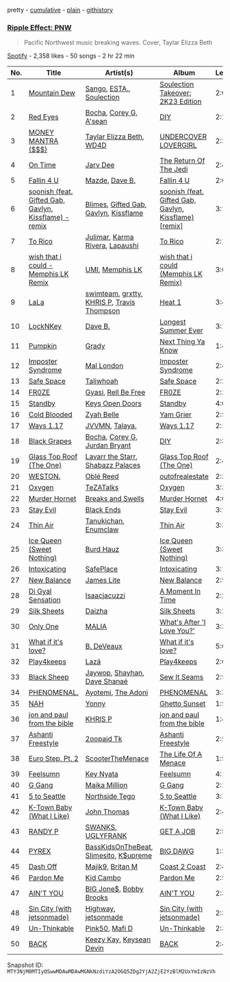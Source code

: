 pretty - [cumulative](/playlists/cumulative/37i9dQZF1DWVKZ0Z9y3Qew.md) - [plain](/playlists/plain/37i9dQZF1DWVKZ0Z9y3Qew) - [githistory](https://github.githistory.xyz/mackorone/spotify-playlist-archive/blob/main/playlists/plain/37i9dQZF1DWVKZ0Z9y3Qew)

### [Ripple Effect: PNW](https://open.spotify.com/playlist/37i9dQZF1DWVKZ0Z9y3Qew)

> Pacific Northwest music breaking waves\. Cover, Taylar Elizza Beth

[Spotify](https://open.spotify.com/user/spotify) - 2,358 likes - 50 songs - 2 hr 22 min

| No. | Title | Artist(s) | Album | Length |
|---|---|---|---|---|
| 1 | [Mountain Dew](https://open.spotify.com/track/4z0ON0ZGVktEhRAvZscuEo) | [Sango](https://open.spotify.com/artist/7e3FtKBIPLrIVm8g1FJMVg), [ESTA.](https://open.spotify.com/artist/4KZmpaIhanIo46eaQimtgO), [Soulection](https://open.spotify.com/artist/5zFe5aBvWzEfIz1PJ1Zpft) | [Soulection Takeover: 2K23 Edition](https://open.spotify.com/album/1hhPj4G4CvN32Wo1fQzjb1) | 2:00 |
| 2 | [Red Eyes](https://open.spotify.com/track/1zYiSebVzpp9DwgEAOxZJz) | [Bocha](https://open.spotify.com/artist/3Uyli9ZRk3FZa1jYkMrxhz), [Corey G](https://open.spotify.com/artist/0OkqNjlmC3mfNMQZLWhP8l), [A'sean](https://open.spotify.com/artist/3Y2baLtnZNy38CfukrmwpF) | [DIY](https://open.spotify.com/album/5UiPHP02USJh2sRFWAOVKP) | 2:28 |
| 3 | [MONEY MANTRA \($$$\)](https://open.spotify.com/track/0AoVzLAfAUGHNE8FMxaWXA) | [Taylar Elizza Beth](https://open.spotify.com/artist/0XE4mkNAnSI2molchwNfGQ), [WD4D](https://open.spotify.com/artist/53QqYQtqceXhifEin57aM3) | [UNDERCOVER LOVERGIRL](https://open.spotify.com/album/5ftcgh6Hixp42GIOlB1Fsq) | 2:34 |
| 4 | [On Time](https://open.spotify.com/track/3ToDN9fnVh1lg8WYifWYEE) | [Jarv Dee](https://open.spotify.com/artist/1sAKNLVFmAmxaurWLdmu1u) | [The Return Of The Jedi](https://open.spotify.com/album/5FP4vK7ADFEbK77rghjGoF) | 2:45 |
| 5 | [Fallin 4 U](https://open.spotify.com/track/6508S7RrqNgFaGkNlcnppp) | [Mazde](https://open.spotify.com/artist/60ELFqAhwT7jwRKJV6Rgfx), [Dave B.](https://open.spotify.com/artist/5bfqwcEcRrMhtY9smw3IeJ) | [Fallin 4 U](https://open.spotify.com/album/1YJ8tY6VZVWPmpedVPDvsa) | 2:05 |
| 6 | [soonish \(feat\. Gifted Gab, Gavlyn, Kissflame\) \- remix](https://open.spotify.com/track/67LG6Gt1x65FvVOzhh8mRK) | [Blimes](https://open.spotify.com/artist/0vgKrXg0mdruX9v5DQkjQM), [Gifted Gab](https://open.spotify.com/artist/0qSaAqfR0p0oPm7Mv9Q1XT), [Gavlyn](https://open.spotify.com/artist/58ASRfojjs1J8bhyuUh1tI), [Kissflame](https://open.spotify.com/artist/12kJEyTzBlHn4TChb6nqRC) | [soonish \(feat\. Gifted Gab, Gavlyn, Kissflame\) \[remix\]](https://open.spotify.com/album/6dIkui7FFdvqPcKV34NPyK) | 3:13 |
| 7 | [To Rico](https://open.spotify.com/track/0ZtJiImDOswMTzeIFX3i0X) | [Julimar](https://open.spotify.com/artist/3hTpXvRBbAKYNQCQrQJS5j), [Karma Rivera](https://open.spotify.com/artist/79rSn0FneG7zsUb6LItVLs), [Lapaushi](https://open.spotify.com/artist/24blHTBtdpGgD93XzjrOL1) | [To Rico](https://open.spotify.com/album/19V5nHozRe1Nf98cZiDFP4) | 2:16 |
| 8 | [wish that i could \- Memphis LK Remix](https://open.spotify.com/track/10kgI5WbVmGmfaLzZPElCM) | [UMI](https://open.spotify.com/artist/4ClziihVpBeFXNyDH83Lde), [Memphis LK](https://open.spotify.com/artist/7z3XgqpRYdNJ7RvEUlYaUe) | [wish that i could \(Memphis LK Remix\)](https://open.spotify.com/album/2XOxNQQpNIccflEHM0x6u3) | 3:01 |
| 9 | [LaLa](https://open.spotify.com/track/107HaqYTbzmtBkhk1cuLgB) | [swimteam](https://open.spotify.com/artist/206omVtktHmTtNCsSiMMjH), [grxtty](https://open.spotify.com/artist/1FlR4NKUG0ZDEzVZJbEe2E), [KHRIS P](https://open.spotify.com/artist/5kWlBrfLyEaITpIECNy577), [Travis Thompson](https://open.spotify.com/artist/6WZfEqqsYujHTUDuNd5Lbc) | [Heat 1](https://open.spotify.com/album/1zgVPlpiEfgHEThuvPRRRt) | 3:40 |
| 10 | [LockNKey](https://open.spotify.com/track/4RjIjpJHFJS711tCXYT5cJ) | [Dave B.](https://open.spotify.com/artist/5bfqwcEcRrMhtY9smw3IeJ) | [Longest Summer Ever](https://open.spotify.com/album/0wQwzXsen0hwz192vSjGoO) | 3:17 |
| 11 | [Pumpkin](https://open.spotify.com/track/2k9bbi29IHdDi957aVwnJL) | [Grady](https://open.spotify.com/artist/7aCTmVoBKF4U8xAumxbNXt) | [Next Thing Ya Know](https://open.spotify.com/album/0w1wzoXLDEeyfJKIXYwSyh) | 1:45 |
| 12 | [Imposter Syndrome](https://open.spotify.com/track/2WHDvhQZj8ijLITEQSsHCq) | [Mal London](https://open.spotify.com/artist/3fDtug6dI80VyEWO3vcT0U) | [Imposter Syndrome](https://open.spotify.com/album/2P1zvTK6tgAcA32wtu2vQZ) | 2:48 |
| 13 | [Safe Space](https://open.spotify.com/track/1xcRQnoMuGCiVY2oEtfop9) | [Taliwhoah](https://open.spotify.com/artist/69SXADQsOhdGkhPGslLhBT) | [Safe Space](https://open.spotify.com/album/6bA5rIIh9uatHak5JEok26) | 2:26 |
| 14 | [FR0ZE](https://open.spotify.com/track/5dcrAWQugqyK2xt4XtyBOg) | [Gyasi](https://open.spotify.com/artist/1vg2mDSRmGpkwCYbFQoHnH), [Rell Be Free](https://open.spotify.com/artist/1ebaUQ17uF7vWeWBWaW1yU) | [FR0ZE](https://open.spotify.com/album/6fie2zZKuDNCkd40Pbj254) | 2:20 |
| 15 | [Standby](https://open.spotify.com/track/2RLC2tx9joRQkyaRKrW8V0) | [Keys Open Doors](https://open.spotify.com/artist/17VWSnuIuvdgNkBgIBC0jp) | [Standby](https://open.spotify.com/album/2MONk00J9DXXeMg3OD2stH) | 4:00 |
| 16 | [Cold Blooded](https://open.spotify.com/track/3LYoi8gybyD4sR5hHSP9T0) | [Zyah Belle](https://open.spotify.com/artist/09q46aTaAsSGoLID49Y6Sx) | [Yam Grier](https://open.spotify.com/album/2KvfsMy0IQ2XRd5Rh7Ur2Q) | 2:56 |
| 17 | [Ways 1.17](https://open.spotify.com/track/7p763yf3fXLXIhay1zyXYq) | [JVVMN](https://open.spotify.com/artist/3D4dAWx2lZl8GG3biBWMje), [Talaya.](https://open.spotify.com/artist/5NLhWCjcejwt2TJa2lfxXG) | [Ways 1.17](https://open.spotify.com/album/6YAMbz2hGTXhb48LPh3lgG) | 2:17 |
| 18 | [Black Grapes](https://open.spotify.com/track/6h5z1pLe1wsv1QPEXeTu9p) | [Bocha](https://open.spotify.com/artist/3Uyli9ZRk3FZa1jYkMrxhz), [Corey G](https://open.spotify.com/artist/0OkqNjlmC3mfNMQZLWhP8l), [Jurdan Bryant](https://open.spotify.com/artist/1orGzEcUk9PolAOUmBZLR1) | [DIY](https://open.spotify.com/album/5UiPHP02USJh2sRFWAOVKP) | 2:32 |
| 19 | [Glass Top Roof \(The One\)](https://open.spotify.com/track/0M1FSdIxVunVsciodnmYcn) | [Lavarr the Starr](https://open.spotify.com/artist/6erYbDfpqSME4gIPCzf3i4), [Shabazz Palaces](https://open.spotify.com/artist/6C403AR4y6PjN0xNNGh42m) | [Glass Top Roof \(The One\)](https://open.spotify.com/album/2mdBLDQCrNwHZ7q2pbgts9) | 2:43 |
| 20 | [WESTON.](https://open.spotify.com/track/1kpgBwXSZMbTc406Ku5eaB) | [Oblé Reed](https://open.spotify.com/artist/4drP7GL5gdmNowIgcunWgn) | [outofrealestate](https://open.spotify.com/album/41ZYaQmQOzw70CBQxk5BNK) | 2:28 |
| 21 | [Oxygen](https://open.spotify.com/track/2CVExiErX9MIVf7xXjNkWQ) | [TeZATalks](https://open.spotify.com/artist/6olAhxDEja5fYKEHF6tA2W) | [Oxygen](https://open.spotify.com/album/19Adn1AtpuzHjpd3VlQKj7) | 3:34 |
| 22 | [Murder Hornet](https://open.spotify.com/track/0fRKrGvJ1kWXNQM3jK88w3) | [Breaks and Swells](https://open.spotify.com/artist/3mTdL1Vo37T45YqKpN3V6C) | [Murder Hornet](https://open.spotify.com/album/60APHKbHylbFRA60ATifAx) | 4:09 |
| 23 | [Stay Evil](https://open.spotify.com/track/3RjFMhLZAbTJ6jaPgVzdR2) | [Black Ends](https://open.spotify.com/artist/5D8NXuzLwBMIZuL8o6U8q3) | [Stay Evil](https://open.spotify.com/album/2AshjPpqhCjewRATlCEbVc) | 3:10 |
| 24 | [Thin Air](https://open.spotify.com/track/1XrcBKoDKpJG76LvhzJbIZ) | [Tanukichan](https://open.spotify.com/artist/7d0wUlQ0ZXIGFa0YzuBiR6), [Enumclaw](https://open.spotify.com/artist/79yETfINxnDl54mTKLZUlb) | [Thin Air](https://open.spotify.com/album/6q4SXmm2PWBVqP8oE49bco) | 3:34 |
| 25 | [Ice Queen \(Sweet Nothing\)](https://open.spotify.com/track/5LUznKu22hQnE3nxmnxXJf) | [Burd Hauz](https://open.spotify.com/artist/60s9OFnWv7R0Er09sVngbu) | [Ice Queen \(Sweet Nothing\)](https://open.spotify.com/album/7L0rwG7exVrIAHtxVXn8RI) | 3:32 |
| 26 | [Intoxicating](https://open.spotify.com/track/5CIaHRZPcYpgJwz95eBCIB) | [SafePlace](https://open.spotify.com/artist/63Oic7JkPpYf93akZbXclN) | [Intoxicating](https://open.spotify.com/album/0KbBtyKFsKnAS429HkOick) | 3:15 |
| 27 | [New Balance](https://open.spotify.com/track/0Yf1Ik5IMY94Lfi6bwXIfK) | [James Lite](https://open.spotify.com/artist/7e2dIr2GwZgilIk9CrtUUU) | [New Balance](https://open.spotify.com/album/6e6NZFitDZPHUJ0K8v3l81) | 2:57 |
| 28 | [Di Gyal Sensation](https://open.spotify.com/track/0Tcsw5JNMa5VGKqZKwJoaj) | [Isaacjacuzzi](https://open.spotify.com/artist/1d2LiED2RoP2szpzjrU0Hd) | [A Moment In Time](https://open.spotify.com/album/3ZvNabv5fnhNj0RIS4ueIB) | 2:23 |
| 29 | [Silk Sheets](https://open.spotify.com/track/5b9h3qSZj7TOm2TSRSFsXD) | [Daizha](https://open.spotify.com/artist/3Rrg3qxCFC6sXCT8yIPjn6) | [Silk Sheets](https://open.spotify.com/album/16v5yqOyihzRxqYlEJ2Td7) | 3:20 |
| 30 | [Only One](https://open.spotify.com/track/1T4RVbxQeB3zPbIM5cogoB) | [MALIA](https://open.spotify.com/artist/5o6oaYrumOkkzsOmwZXJv6) | [What's After 'I Love You?'](https://open.spotify.com/album/5G0ZU2YGP1aMm4Yi9vxo7n) | 3:38 |
| 31 | [What if it's love?](https://open.spotify.com/track/5eopp7cC4S4Ttqm8GysrL9) | [B\. DeVeaux](https://open.spotify.com/artist/0c8n4HPstWLOJ8JzjrInOq) | [What if it's love?](https://open.spotify.com/album/3O8USf6yTKIVJWoTHFgVby) | 5:00 |
| 32 | [Play4keeps](https://open.spotify.com/track/0ywHx2l5wdnBU6ao4ePHyM) | [Lazā](https://open.spotify.com/artist/7KWbU8vlvkICzAOXsiRLal) | [Play4keeps](https://open.spotify.com/album/6yXWBTWHJztyGHCBEDtZP5) | 2:04 |
| 33 | [Black Sheep](https://open.spotify.com/track/36kzQRUHQZbfRKNbGRegpv) | [Jaywop](https://open.spotify.com/artist/7LHBUDRMoLWz3aw9H3YSb9), [Shayhan](https://open.spotify.com/artist/5bqTDHeDDzXWCdN4bKtVbz), [Dave Shanaé](https://open.spotify.com/artist/5ppKWaWRnYsBET84EoCQ2o) | [Sew It Seams](https://open.spotify.com/album/1dF6UFLq4SKp3sA31FILj3) | 2:53 |
| 34 | [PHENOMENAL.](https://open.spotify.com/track/3uRlhp7nMhYqAGTFo7LO4g) | [Ayotemi](https://open.spotify.com/artist/6Iz4XoNjK2jKKRAnXTlY7E), [The Adoni](https://open.spotify.com/artist/2FE0a7TnyZHfLjcWqTdnBK) | [PHENOMENAL](https://open.spotify.com/album/6c6fLlujlbK7xHf3YX2wzI) | 3:38 |
| 35 | [NAH](https://open.spotify.com/track/4FfX4wAqsfGvb3Yrxz8a95) | [Yonny](https://open.spotify.com/artist/6FHpiparqe3BdjjfHyNXNJ) | [Ghetto Sunset](https://open.spotify.com/album/3HCr8YtUW5Z8IpzxhAnt2P) | 1:50 |
| 36 | [jon and paul from the bible](https://open.spotify.com/track/2jGT2W2F5xWo7hDzDjkFjy) | [KHRIS P](https://open.spotify.com/artist/5kWlBrfLyEaITpIECNy577) | [jon and paul from the bible](https://open.spotify.com/album/5AOenbAjO1bHBVwMNxJU5W) | 1:40 |
| 37 | [Ashanti Freestyle](https://open.spotify.com/track/1aY3oSGqDGkIPVYE21qUiV) | [2oopaid Tk](https://open.spotify.com/artist/40x1DEUDHXochsWT1WeNcx) | [Ashanti Freestyle](https://open.spotify.com/album/0qTAk3lBwMwXSWrurA3E2z) | 2:50 |
| 38 | [Euro Step, Pt\. 2](https://open.spotify.com/track/3xlLAN9UmKPuNoDHkKCcSg) | [ScooterTheMenace](https://open.spotify.com/artist/4zy9I6HMQfwxA9wzWMLFGT) | [The Life Of A Menace](https://open.spotify.com/album/280oUCnk702rGwt2U6mdU2) | 1:50 |
| 39 | [Feelsumn](https://open.spotify.com/track/36gtGoRFcdgnuqyGydDs9L) | [Key Nyata](https://open.spotify.com/artist/4X2V63Czlm32j6Yk38WeX5) | [Feelsumn](https://open.spotify.com/album/5BQzznj8tqMyKtPIJY5IMt) | 4:10 |
| 40 | [G Gang](https://open.spotify.com/track/1Rq8hcmUnFejCkSQqYjfaE) | [Maika Million](https://open.spotify.com/artist/550nfGDwq7E0lxtarPhp2j) | [G Gang](https://open.spotify.com/album/3k4797VmgWXauu7yD8KjKc) | 2:19 |
| 41 | [5 to Seattle](https://open.spotify.com/track/4m6sCrGHS4DAheo7WehH77) | [Northside Tego](https://open.spotify.com/artist/5fkkNn3IRsdSyVwv0S7Ly4) | [5 to Seattle](https://open.spotify.com/album/3srmorEzf32KioWC6AXaR3) | 3:13 |
| 42 | [K\-Town Baby \(What I Like\)](https://open.spotify.com/track/6TaslV0ayGIPIEvBL7AFS6) | [John Thomas](https://open.spotify.com/artist/5sBcu06yga5A7OS8FvnFDi) | [K\-Town Baby \(What I Like\)](https://open.spotify.com/album/0BhsK37OcBBS9Bvek0gb4u) | 2:46 |
| 43 | [RANDY P](https://open.spotify.com/track/00FTYDLN5JcZI5RGy6BJ70) | [SWANKS](https://open.spotify.com/artist/67GmF4ktHfVu3vsmOM5cB7), [UGLYFRANK](https://open.spotify.com/artist/0t1y85av4KXlR18YPI1bVJ) | [GET A JOB](https://open.spotify.com/album/0ijixx2M3C6NAU1IEMkPKr) | 2:52 |
| 44 | [PYREX](https://open.spotify.com/track/2mydTnwFW68Uqzrj6ujkUn) | [BassKidsOnTheBeat](https://open.spotify.com/artist/5GcIcD0MWNlQN7dg7XEBo5), [Slimesito](https://open.spotify.com/artist/1fqzcp3dzZD1YGQ2RT5pYs), [K$upreme](https://open.spotify.com/artist/7trxpXo6hVUnoB22sbCkEd) | [BIG DAWG](https://open.spotify.com/album/1AGTSPzRfR88TwiQh1je7E) | 1:38 |
| 45 | [Dash Off](https://open.spotify.com/track/0lyhtDrqFH2Y9ZcTpoLSm9) | [Majik9](https://open.spotify.com/artist/13iLsHLvOmOCA21NJ8s3LH), [Britan M](https://open.spotify.com/artist/43Ri1hu1HM2fTyhHQNVdT3) | [Coast 2 Coast](https://open.spotify.com/album/5Oul3VItJOnajpuNt0Z5GW) | 2:40 |
| 46 | [Pardon Me](https://open.spotify.com/track/0mbF1IEoCnB6SuBcogzRf0) | [Kid Cambo](https://open.spotify.com/artist/4n9wn5OJVBp96xO2cAqVDf) | [Pardon Me](https://open.spotify.com/album/3DqfboohsiCuauBZXvIbAr) | 2:50 |
| 47 | [AIN'T YOU](https://open.spotify.com/track/0OO6ceH6zeBdVKOCl215Uh) | [BIG Jone$](https://open.spotify.com/artist/6aoASPFrueu2e0EEWSO45X), [Bobby Brooks](https://open.spotify.com/artist/7tlbT4ve8EfnD02kLEUBAO) | [AIN'T YOU](https://open.spotify.com/album/7ghVMonhW70fAjNGLRlNu1) | 2:39 |
| 48 | [Sin City \(with jetsonmade\)](https://open.spotify.com/track/6wA6y0KrVm8yZiU1SyAIRu) | [Highway](https://open.spotify.com/artist/3ipYF6lYiU7lmIb5k3JGej), [jetsonmade](https://open.spotify.com/artist/0UcXjTpzt0DmIwPSNwlJfF) | [Sin City \(with jetsonmade\)](https://open.spotify.com/album/2ZyuH73ZSHHo9fEobKWbEb) | 2:36 |
| 49 | [Un\-Thinkable](https://open.spotify.com/track/1XJz3d2MqgDBFVgiQ1KdOJ) | [Pink50](https://open.spotify.com/artist/6yLc3NcLLuzg1BW06BgCeQ), [Mafi D](https://open.spotify.com/artist/0TboE335UT8BpAg6aSpoAm) | [Un\-Thinkable](https://open.spotify.com/album/62anmaJ3nvZYhj6vgLM1nJ) | 2:31 |
| 50 | [BACK](https://open.spotify.com/track/71wgKh5575p381tV48Xfu3) | [Keezy Kay](https://open.spotify.com/artist/0BxreeuwIADVriLOyYSxBK), [Keysean Devin](https://open.spotify.com/artist/18ZY2bXFIBENyzmHF6Phxv) | [BACK](https://open.spotify.com/album/1whKX00YhmaN20o3KxKUtB) | 2:46 |

Snapshot ID: `MTY3NjM0MTIyOSwwMDAwMDAwMGNkNzdiYzA2OGQ5ZDg2YjA2ZjE2YzBlM2UxYmIzNzVh`
